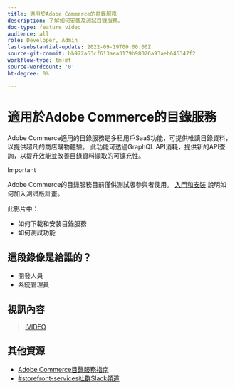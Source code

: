 ```yaml
---
title: 適用於Adobe Commerce的目錄服務
description: 了解如何安裝及測試目錄服務。
doc-type: feature video
audience: all
role: Developer, Admin
last-substantial-update: 2022-09-19T00:00:00Z
source-git-commit: bb972a63cf613aea3179b98026a93aeb645347f2
workflow-type: tm+mt
source-wordcount: '0'
ht-degree: 0%

---
```


# 適用於Adobe Commerce的目錄服務

Adobe Commerce適用的目錄服務是多租用戶SaaS功能，可提供唯讀目錄資料，以提供超凡的商店購物體驗。 此功能可透過GraphQL API消耗，提供新的API查詢，以提升效能並改善目錄資料擷取的可擴充性。

>[!IMPORTANT]
>
>Adobe Commerce的目錄服務目前僅供測試版參與者使用。 [入門和安裝](https://experienceleague.adobe.com/docs/commerce-merchant-services/catalog-service/installation.html) 說明如何加入測試版計畫。

此影片中：

- 如何下載和安裝目錄服務
- 如何測試功能

## 這段錄像是給誰的？

- 開發人員
- 系統管理員

## 視訊內容

>[!VIDEO](https://video.tv.adobe.com/v/3409390?quality=12&learn=on)

## 其他資源

- [Adobe Commerce目錄服務指南](https://experienceleague.adobe.com/docs/commerce-merchant-services/catalog-service/guide-overview.html)
- [#storefront-services社群Slack頻道](https://magentocommeng.slack.com/?redir=%2Farchives%2FC03HVPG8RS4)
